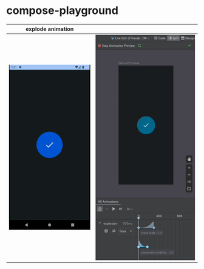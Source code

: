 # compose-playground

| explode animation                 |                                           |
|-----------------------------------|-------------------------------------------|
| ![](assets/explode-animation.gif) | ![](assets/explode-animation-preview.gif) |
